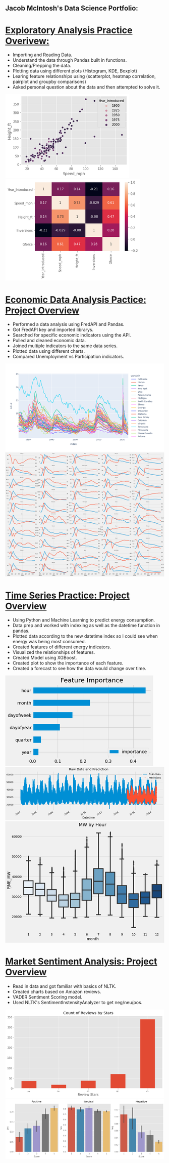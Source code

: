 ## Jacob McIntosh's Data Science Portfolio:


# [Exploratory Analysis Practice Overivew:](https://github.com/jmcint21/exploratory-analysis-practice)
* Importing and Reading Data.
* Understand the data through Pandas built in functions.
* Cleaning/Prepping the data.
* Plotting data using different plots (Histogram, KDE, Boxplot)
* Learing feature relationships using (scatterplot, heatmap correlation, pairplot and groupby comparisons)
* Asked personal question about the data and then attempted to solve it.

![](/images/exp1.png)
![](/images/exp2.png)


# [Economic Data Analysis Pactice: Project Overview](https://github.com/jmcint21/economic-data-analysis)
* Performed a data analysis using FredAPI and Pandas.
* Got FredAPI key and imported librarys.
* Searched for specific economic indicators using the API.
* Pulled and cleaned economic data.
* Joined multiple indicators to the same data series.
* Plotted data using different charts.
* Compared Unemployment vs Participation indicators.

![](/images/econ%20plot.png)
![](/images/econ2.png)


# [Time Series Practice: Project Overview](https://github.com/jmcint21/time-series-practice)
* Using Python and Machine Learning to predict energy consumption.
* Data prep and worked with indexing as well as the datetime function in pandas.
* Plotted data according to the new datetime index so I could see when energy was being most consumed.
* Created features of different energy indicators.
* Visualized the relationships of features.
* Created Model using XGBoost.
* Created plot to show the importance of each feature.
* Created a forecast to see how the data would change over time.

![](/images/time1.png)
![](/images/time2.png)
![](/images/time3.png)


# [Market Sentiment Analysis: Project Overview](https://github.com/jmcint21/market-sentiment-analysis-practice)
* Read in data and got familiar with basics of NLTK.
* Created charts based on Amazon reviews.
* VADER Sentiment Scoring model.
* Used NLTK's SentimentInstensityAnalyzer to get neg/neu/pos.

![](/images/mar1.png)
![](images/mar2.png)
